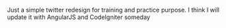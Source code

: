 Just a simple twitter redesign for training and practice purpose. I think I will update it with AngularJS and CodeIgniter someday
